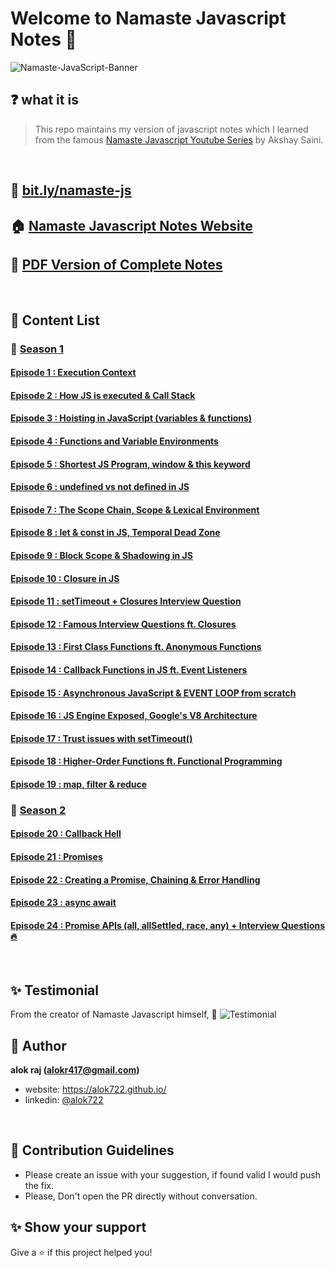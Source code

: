# Welcome to Namaste Javascript Notes 🚀

![Namaste-JavaScript-Banner](https://socialify.git.ci/alok722/namaste-javascript-notes/image?description=1&font=Raleway&forks=1&logo=https://www.tutorialrepublic.com/lib/images/javascript-illustration.png&owner=1&stargazers=1&theme=Dark)

## ❓ what it is

> This repo maintains my version of javascript notes which I learned from the famous [Namaste Javascript Youtube Series](https://www.youtube.com/watch?v=pN6jk0uUrD8&list=PLlasXeu85E9cQ32gLCvAvr9vNaUccPVNP&index=1&ab_channel=AkshaySaini) by Akshay Saini.

<br>

## 🔗 [bit.ly/namaste-js](https://bit.ly/namaste-js)

## 🏠 [Namaste Javascript Notes Website](https://alok722.github.io/namaste-javascript-notes/dist/lectures.html)

## 🚀 [PDF Version of Complete Notes](./dist/namaste-javascript-notes.pdf)

<br>

## 📝 Content List

### 📌 <ins>Season 1<ins>

#### [Episode 1 : Execution Context](./notes/season-1/lecture-1.md)

#### [Episode 2 : How JS is executed & Call Stack](./notes/season-1/lecture-2.md)

#### [Episode 3 : Hoisting in JavaScript (variables & functions)](./notes/season-1/lecture-3.md)

#### [Episode 4 : Functions and Variable Environments](./notes/season-1/lecture-4.md)

#### [Episode 5 : Shortest JS Program, window & this keyword](./notes/season-1/lecture-5.md)

#### [Episode 6 : undefined vs not defined in JS](./notes/season-1/lecture-6.md)

#### [Episode 7 : The Scope Chain, Scope & Lexical Environment](./notes/season-1/lecture-7.md)

#### [Episode 8 : let & const in JS, Temporal Dead Zone](./notes/season-1/lecture-8.md)

#### [Episode 9 : Block Scope & Shadowing in JS](./notes/season-1/lecture-9.md)

#### [Episode 10 : Closure in JS](./notes/season-1/lecture-10.md)

#### [Episode 11 : setTimeout + Closures Interview Question](./notes/season-1/lecture-11.md)

#### [Episode 12 : Famous Interview Questions ft. Closures](./notes/season-1/lecture-12.md)

#### [Episode 13 : First Class Functions ft. Anonymous Functions](./notes/season-1/lecture-13.md)

#### [Episode 14 : Callback Functions in JS ft. Event Listeners](./notes/season-1/lecture-14.md)

#### [Episode 15 : Asynchronous JavaScript & EVENT LOOP from scratch](./notes/season-1/lecture-15.md)

#### [Episode 16 : JS Engine Exposed, Google's V8 Architecture](./notes/season-1/lecture-16.md)

#### [Episode 17 : Trust issues with setTimeout()](./notes/season-1/lecture-17.md)

#### [Episode 18 : Higher-Order Functions ft. Functional Programming](./notes/season-1/lecture-18.md)

#### [Episode 19 : map, filter & reduce](./notes/season-1/lecture-19.md)

### 📌 <ins>Season 2<ins>

#### [Episode 20 : Callback Hell](./notes/season-2/lecture-1.md)

#### [Episode 21 : Promises](./notes/season-2/lecture-2.md)

#### [Episode 22 : Creating a Promise, Chaining & Error Handling](./notes/season-2/lecture-3.md)

#### [Episode 23 : async await](./notes/season-2/lecture-4.md)

#### [Episode 24 : Promise APIs (all, allSettled, race, any) + Interview Questions 🔥](./notes/season-2/lecture-5.md)

<br>

## ✨ Testimonial

From the creator of Namaste Javascript himself, 🙌
![Testimonial](./assets/testimonial.png)

## 👤 Author

**alok raj (alokr417@gmail.com)**

- website: https://alok722.github.io/
- linkedin: [@alok722](https://linkedin.com/in/alok722)

<br>

## 🤝 Contribution Guidelines

- Please create an issue with your suggestion, if found valid I would push the fix. 
- Please, Don't open the PR directly without conversation.

## ✨ Show your support

Give a ⭐️ if this project helped you!
